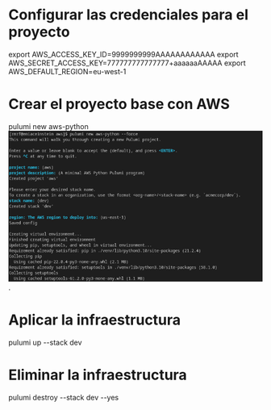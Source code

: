 
# Configurar las credenciales para el proyecto
export AWS_ACCESS_KEY_ID=9999999999AAAAAAAAAAAA
export AWS_SECRET_ACCESS_KEY=777777777777777+aaaaaaAAAAA
export AWS_DEFAULT_REGION=eu-west-1

# Crear el proyecto base con AWS
pulumi new aws-python
![](./assets/Screenshot%20from%202022-03-28%2020-30-32.png).

# Aplicar la infraestructura
pulumi up --stack dev

# Eliminar la infraestructura
pulumi destroy --stack dev --yes
